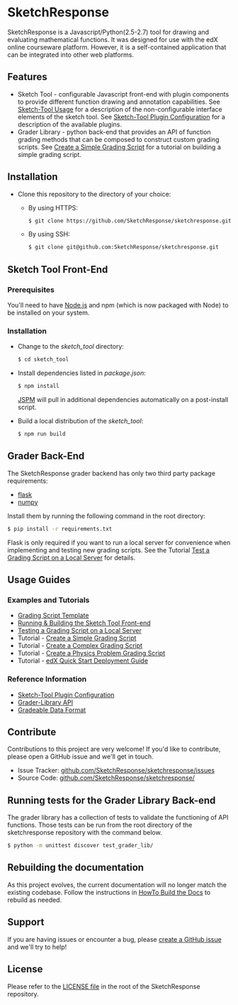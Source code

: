 SketchResponse
===========

SketchResponse is a Javascript/Python(2.5-2.7) tool for drawing and evaluating
mathematical functions. It was designed for use with the edX online
courseware platform. However, it is a self-contained application that can be
integrated into other web platforms.

Features
--------

- Sketch Tool - configurable Javascript front-end with plugin components to provide different
function drawing and annotation capabilities. See [Sketch-Tool Usage](docs/sketch_tool_usage.md) for a description of the non-configurable interface elements of the sketch tool. See
[Sketch-Tool Plugin Configuration](docs/probconfig_plugins.md) for a description of the available
plugins.
- Grader Library - python back-end that provides an API of function grading methods that
can be composed to construct custom grading scripts. See
[Create a Simple Grading Script](docs/simple_grader.md) for a tutorial on building
a simple grading script.

Installation
------------

* Clone this repository to the directory of your choice:
  * By using HTTPS:

    ```sh
    $ git clone https://github.com/SketchResponse/sketchresponse.git
    ```
  * By using SSH:

    ```sh
    $ git clone git@github.com:SketchResponse/sketchresponse.git
    ```

## Sketch Tool Front-End

### Prerequisites

You'll need to have [Node.js](http://nodejs.org) and npm (which is now packaged with Node) to be installed on your system.

### Installation

* Change to the *sketch_tool* directory:

  ```sh
  $ cd sketch_tool
  ```

* Install dependencies listed in *package.json*:

  ```sh
  $ npm install
  ```
  [JSPM](http://jspm.io) will pull in additional dependencies automatically on a post-install script.

* Build a local distribution of the *sketch_tool*:

  ```sh
  $ npm run build
  ```

## Grader Back-End

The SketchResponse grader backend has only two third party package requirements:

* [flask](http://flask.pocoo.org/)
* [numpy](http://www.numpy.org/)

Install them by running the following command in the root directory:

```sh
$ pip install -r requirements.txt
```

Flask is only required if you want to run a local server for convenience when implementing and testing new grading scripts. See the Tutorial [Test a Grading Script on a Local Server](docs/local_test.md) for details.

Usage Guides
-----------

### Examples and Tutorials
- [Grading Script Template](grader_scripts/grader_template.py)
- [Running & Building the Sketch Tool Front-end](docs/sketch_tool_dev_usage.md)
- [Testing a Grading Script on a Local Server](docs/local_test.md)
- Tutorial - [Create a Simple Grading Script](docs/simple_grader.md)
- Tutorial - [Create a Complex Grading Script](docs/complex_grader.md)
- Tutorial - [Create a Physics Problem Grading Script](docs/physics_grader.md)
- Tutorial - [edX Quick Start Deployment Guide](docs/edx_quickstart.md)

### Reference Information
- [Sketch-Tool Plugin Configuration](docs/probconfig_plugins.md)
- [Grader-Library API](https://SketchResponse.github.io/sketchresponse)
- [Gradeable Data Format](docs/gradeable_data_format.md)

Contribute
----------

Contributions to this project are very welcome! If you'd like to contribute, please open a GitHub issue and we'll get in touch.

- Issue Tracker: [github.com/SketchResponse/sketchresponse/issues](https://github.com/SketchResponse/sketchresponse/issues)
- Source Code: [github.com/SketchResponse/sketchresponse/](https://github.com/SketchResponse/sketchresponse/)

## Running tests for the Grader Library Back-end

The grader library has a collection of tests to validate the functioning of API functions. Those tests can be run from the root directory of the sketchresponse repository with the command below.

```sh
$ python -m unittest discover test_grader_lib/
```

## Rebuilding the documentation

As this project evolves, the current documentation will no longer match the existing codebase. Follow the instructions in [HowTo Build the Docs](docs/howto_build_docs.md) to rebuild as needed.


Support
-------

If you are having issues or encounter a bug, please [create a GitHub issue](https://github.com/SketchResponse/sketchresponse/issues) and we'll try to help!

License
-------

Please refer to the [LICENSE file](LICENSE) in the root of the SketchResponse repository.
